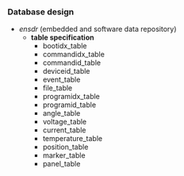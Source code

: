 ### Database design

- <i>ensdr</i> (embedded and software data repository)
  - <b>table specification</b>
    - bootidx_table
    - commandidx_table
    - commandid_table
    - deviceid_table
    - event_table
    - file_table
    - programidx_table
    - programid_table
    - angle_table
    - voltage_table
    - current_table
    - temperature_table
    - position_table
    - marker_table
    - panel_table
